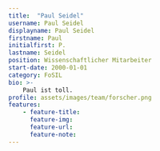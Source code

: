 ```yaml
---
title:  "Paul Seidel"
username: Paul Seidel
displayname: Paul Seidel
firstname: Paul
initialfirst: P.
lastname: Seidel
position: Wissenschaftlicher Mitarbeiter
start-date: 2000-01-01
category: FoSIL
bio: >- 
    Paul ist toll.   
profile: assets/images/team/forscher.png
features:
    - feature-title: 
      feature-img: 
      feature-url: 
      feature-note: 
---
```

